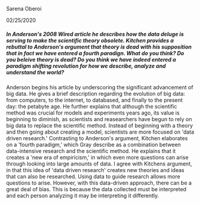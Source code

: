 Sarena Oberoi

02/25/2020

##### In Anderson's 2008 Wired article he describes how the data deluge is serving to make the scientific theory obsolete. Kitchen provides a rebuttal to Anderson's argument that theory is dead with his supposition that in fact we have entered a fourth paradign. What do you think? Do you beleive theory is dead? Do you think we have indeed entered a paradigm shifting revolution for how we describe, analyze and understand the world?

Anderson begins his article by underscoring the significant advancement of big data. He gives a brief description regarding the evolution of big data: from computers, to the internet, to databased, and finally to the present day: the petabyte age. He further explains that although the scientific method was crucial for models and experiments years ago, its value is beginning to diminish, as scientists and reasearchers have begun to rely on big data to replace the scientific method. Instead of beginning with a theory and then going about creating a model, scientists are more focused on 'data driven research.' Contrasting to Anderson's argument, Kitchen elaborates on a 'fourth paradigm,' which Gray describe as a combination between data-intensive research and the scientific method. He explains that it creates a 'new era of empiricism,' in which even more questions can arise through looking into large amounts of data. I agree with Kitchens argument, in that this idea of 'data driven research' creates new theories and ideas that can also be researched. Using data to guide research allows more questions to arise. However, with this data-driven approach, there can be a great deal of bias. This is because the data collected must be interpreted and each person analyzing it may be interpreting it differently. 
